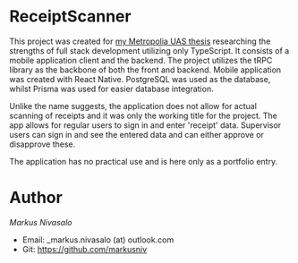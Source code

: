# ReceiptScanner

This project was created for [my Metropolia UAS thesis](https://urn.fi/URN:NBN:fi:amk-202304145267) researching the strengths of full stack development utilizing only TypeScript. It consists of a mobile application client and the backend. The project utilizes the tRPC library as the backbone of both the front and backend. Mobile application was created with React Native. PostgreSQL was used as the database, whilst Prisma was used for easier database integration.

Unlike the name suggests, the application does not allow for actual scanning of receipts and it was only the working title for the project. The app allows for regular users to sign in and enter 'receipt' data. Supervisor users can sign in and see the entered data and can either approve or disapprove these.

The application has no practical use and is here only as a portfolio entry.

# Author

_Markus Nivasalo_
- Email: _markus.nivasalo (at) outlook.com
- Git: https://github.com/markusniv

